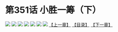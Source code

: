 # 第351话 小胜一筹（下）
![](https://mhpic.xiaomingtaiji.net/comic/D/斗破苍穹拆分版/351话/1.jpg-zymk.middle.webp)
![](https://mhpic.xiaomingtaiji.net/comic/D/斗破苍穹拆分版/351话/2.jpg-zymk.middle.webp)
![](https://mhpic.xiaomingtaiji.net/comic/D/斗破苍穹拆分版/351话/3.jpg-zymk.middle.webp)
![](https://mhpic.xiaomingtaiji.net/comic/D/斗破苍穹拆分版/351话/4.jpg-zymk.middle.webp)
![](https://mhpic.xiaomingtaiji.net/comic/D/斗破苍穹拆分版/351话/5.jpg-zymk.middle.webp)
![](https://mhpic.xiaomingtaiji.net/comic/D/斗破苍穹拆分版/351话/6.jpg-zymk.middle.webp)
![](https://mhpic.xiaomingtaiji.net/comic/D/斗破苍穹拆分版/351话/7.jpg-zymk.middle.webp)
[【上一章】](./350.md)
[【目录】](./READMD.md)
[【下一章】](./352.md)
